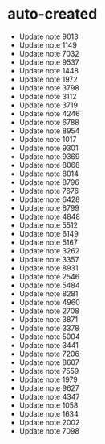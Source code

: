 # auto-created
- Update note 9013
- Update note 1149
- Update note 7032
- Update note 9537
- Update note 1448
- Update note 1972
- Update note 3798
- Update note 3112
- Update note 3719
- Update note 4246
- Update note 6788
- Update note 8954
- Update note 1017
- Update note 9301
- Update note 9369
- Update note 8068
- Update note 8014
- Update note 8796
- Update note 7676
- Update note 6428
- Update note 8799
- Update note 4848
- Update note 5512
- Update note 6149
- Update note 5167
- Update note 3262
- Update note 3357
- Update note 8931
- Update note 2546
- Update note 5484
- Update note 8281
- Update note 4960
- Update note 2708
- Update note 3871
- Update note 3378
- Update note 5004
- Update note 3441
- Update note 7206
- Update note 8607
- Update note 7559
- Update note 1979
- Update note 9627
- Update note 4347
- Update note 1058
- Update note 1634
- Update note 2002
- Update note 7098
